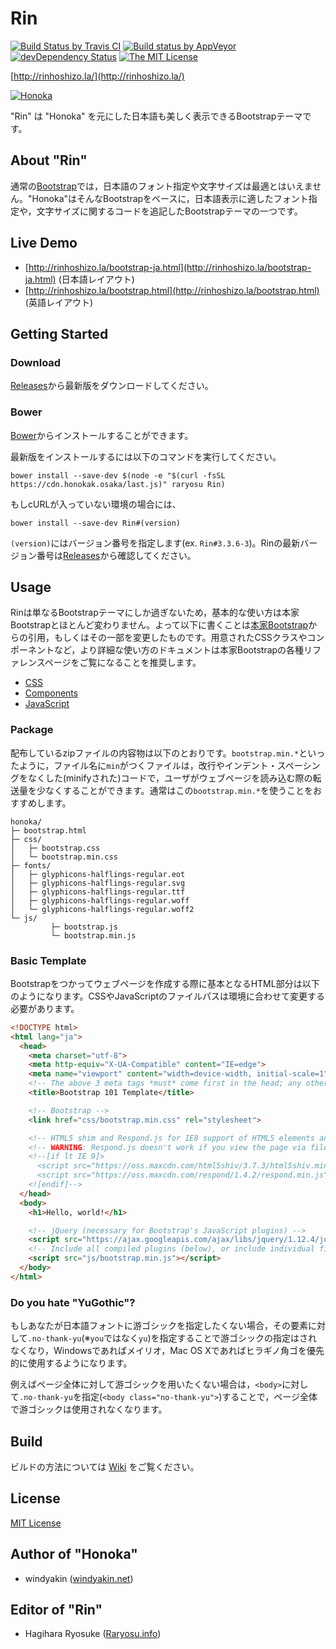 # Rin

[![Build Status by Travis CI](https://travis-ci.org/raryosu/Rin.svg?branch=master)](https://travis-ci.org/raryosu/Rin)
[![Build status by AppVeyor](https://ci.appveyor.com/api/projects/status/kly8aqr2ovqwg92p/branch/master?svg=true)](https://ci.appveyor.com/project/raryosu/rin/branch/master)
[![devDependency Status](https://david-dm.org/raryosu/Rin/dev-status.svg)](https://david-dm.org/raryosu/Rin#info=devDependencies)
[![The MIT License](https://img.shields.io/badge/license-MIT-blue.svg)](LICENSE)

[http://rinhoshizo.la/](http://rinhoshizo.la/)

[![Honoka](dist/assets/img/sample.png)](http://rinhoshizo.la/)

"Rin" は "Honoka" を元にした日本語も美しく表示できるBootstrapテーマです。

## About "Rin"

通常の[Bootstrap](http://getbootstrap.com/)では，日本語のフォント指定や文字サイズは最適とはいえません。"Honoka"はそんなBootstrapをベースに，日本語表示に適したフォント指定や，文字サイズに関するコードを追記したBootstrapテーマの一つです。

## Live Demo

 * [http://rinhoshizo.la/bootstrap-ja.html](http://rinhoshizo.la/bootstrap-ja.html) (日本語レイアウト)
 * [http://rinhoshizo.la/bootstrap.html](http://rinhoshizo.la/bootstrap.html) (英語レイアウト)

## Getting Started

### Download

[Releases](https://github.com/raryosu/Rin/releases)から最新版をダウンロードしてください。

### Bower

[Bower](http://bower.io/)からインストールすることができます。

最新版をインストールするには以下のコマンドを実行してください。

```
bower install --save-dev $(node -e "$(curl -fsSL https://cdn.honokak.osaka/last.js)" raryosu Rin)
```

もしcURLが入っていない環境の場合には、

```
bower install --save-dev Rin#(version)
```

``(version)``にはバージョン番号を指定します(ex. ``Rin#3.3.6-3``)。Rinの最新バージョン番号は[Releases](https://github.com/raryosu/Rin/releases)から確認してください。

## Usage

Rinは単なるBootstrapテーマにしか過ぎないため，基本的な使い方は本家Bootstrapとほとんど変わりません。よって以下に書くことは[本家Bootstrap](http://getbootstrap.com/getting-started/)からの引用，もしくはその一部を変更したものです。用意されたCSSクラスやコンポーネントなど，より詳細な使い方のドキュメントは本家Bootstrapの各種リファレンスページをご覧になることを推奨します。

 * [CSS](http://getbootstrap.com/css/)
 * [Components](http://getbootstrap.com/components/)
 * [JavaScript](http://getbootstrap.com/javascript/)

### Package

配布しているzipファイルの内容物は以下のとおりです。``bootstrap.min.*``といったように，ファイル名に``min``がつくファイルは，改行やインデント・スペーシングをなくした(minifyされた)コードで，ユーザがウェブページを読み込む際の転送量を少なくすることができます。通常はこの``bootstrap.min.*``を使うことをおすすめします。

```
honoka/
├─ bootstrap.html
├─ css/
│   ├─ bootstrap.css
│   └─ bootstrap.min.css
├─ fonts/
│   ├─ glyphicons-halflings-regular.eot
│   ├─ glyphicons-halflings-regular.svg
│   ├─ glyphicons-halflings-regular.ttf
│   ├─ glyphicons-halflings-regular.woff
│   └─ glyphicons-halflings-regular.woff2
└─ js/
		 ├─ bootstrap.js
		 └─ bootstrap.min.js
```

### Basic Template

Bootstrapをつかってウェブページを作成する際に基本となるHTML部分は以下のようになります。CSSやJavaScriptのファイルパスは環境に合わせて変更する必要があります。

```html
<!DOCTYPE html>
<html lang="ja">
  <head>
    <meta charset="utf-8">
    <meta http-equiv="X-UA-Compatible" content="IE=edge">
    <meta name="viewport" content="width=device-width, initial-scale=1">
    <!-- The above 3 meta tags *must* come first in the head; any other head content must come *after* these tags -->
    <title>Bootstrap 101 Template</title>

    <!-- Bootstrap -->
    <link href="css/bootstrap.min.css" rel="stylesheet">

    <!-- HTML5 shim and Respond.js for IE8 support of HTML5 elements and media queries -->
    <!-- WARNING: Respond.js doesn't work if you view the page via file:// -->
    <!--[if lt IE 9]>
      <script src="https://oss.maxcdn.com/html5shiv/3.7.3/html5shiv.min.js"></script>
      <script src="https://oss.maxcdn.com/respond/1.4.2/respond.min.js"></script>
    <![endif]-->
  </head>
  <body>
    <h1>Hello, world!</h1>

    <!-- jQuery (necessary for Bootstrap's JavaScript plugins) -->
    <script src="https://ajax.googleapis.com/ajax/libs/jquery/1.12.4/jquery.min.js"></script>
    <!-- Include all compiled plugins (below), or include individual files as needed -->
    <script src="js/bootstrap.min.js"></script>
  </body>
</html>
```

### Do you hate "YuGothic"?

もしあなたが日本語フォントに游ゴシックを指定したくない場合，その要素に対して``.no-thank-yu``(※``you``ではなく``yu``)を指定することで游ゴシックの指定はされなくなり，Windowsであればメイリオ，Mac OS Xであればヒラギノ角ゴを優先的に使用するようになります。

例えばページ全体に対して游ゴシックを用いたくない場合は，``<body>``に対して``.no-thank-yu``を指定(``<body class="no-thank-yu">``)することで，ページ全体で游ゴシックは使用されなくなります。

## Build

ビルドの方法については [Wiki](https://github.com/windyakin/Honoka/wiki) をご覧ください。

## License

[MIT License](LICENSE)

## Author of "Honoka"

 * windyakin ([windyakin.net](http://windyakin.net/))

## Editor of "Rin"

 * Hagihara Ryosuke ([Raryosu.info](http://raryosu.info/))
